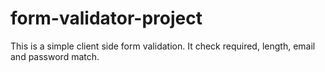 # form-validator-project
 This is a simple client side form validation. It check required, length, email and password match.
